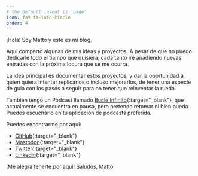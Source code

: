 ```yaml
---
# the default layout is 'page'
icon: fas fa-info-circle
order: 4
---
```


¡Hola! Soy Matto y este es mi blog.

Aquí comparto algunas de mis ideas y proyectos. A pesar de que no puedo dedicarle todo el tiampo que quisiera, cada tanto iré añadiendo nuevas entradas con la próxima locura que se me ocurra.

La idea principal es documentar estos proyectos, y dar la oportunidad a quien quiera intentar replicarlos o incluso mejorarlos, de tener una especie de guía con los pasos a seguir para no tener que reinventar la rueda.

También tengo un Podcast llamado [Bucle Infinito](https://open.spotify.com/show/5cG7XNEgfmWOsJoIGeXS2q){:target="_blank"}, que actualmente se encuentra en pausa, pero pretendo retomar ni bien pueda. Puedes escucharlo en tu aplicación de podcasts preferida.

Puedes encontrarme por aquí:

- [GitHub](https://github.com/mattogodoy){:target="_blank"}
- [Mastodon](https://fosstodon.org/@mattogodoy){:target="_blank"}
- [Twitter](https://twitter.com/mattogodoy){:target="_blank"}
- [Linkedin](https://www.linkedin.com/in/mattogodoy/){:target="_blank"}

¡Me alegra tenerte por aquí!
Saludos,
Matto
